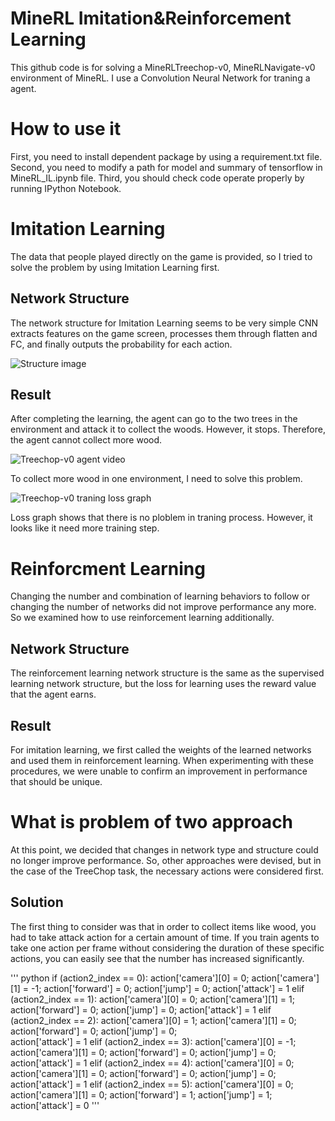 # MineRL Imitation&Reinforcement Learning
This github code is for solving a MineRLTreechop-v0, MineRLNavigate-v0 environment of MineRL. I use a Convolution Neural Network for traning a agent. 

# How to use it
First, you need to install dependent package by using a requirement.txt file. 
Second, you need to modify a path for model and summary of tensorflow in MineRL_IL.ipynb file.
Third, you should check code operate properly by running IPython Notebook.

# Imitation Learning
The data that people played directly on the game is provided, so I tried to solve the problem by using Imitation Learning first.

## Network Structure
The network structure for Imitation Learning seems to be very simple CNN extracts features on the game screen, processes them through flatten and FC, and finally outputs the probability for each action.

![Structure image](https://github.com/kimbring2/MineRL/blob/master/image/03-17-22.png)

## Result
After completing the learning, the agent can go to the two trees in the environment and attack it to collect the woods. However, it stops. Therefore, the agent cannot collect more wood.

![Treechop-v0 agent video](https://github.com/kimbring2/MineRL/blob/master/monitor/ezgif.com-video-to-gif.gif)

To collect more wood in one environment, I need to solve this problem.

![Treechop-v0 traning loss graph](https://github.com/kimbring2/MineRL/blob/master/image/14-47-20.png)

Loss graph shows that there is no ploblem in traning process. However, it looks like it need more training step.

# Reinforcment Learning
Changing the number and combination of learning behaviors to follow or changing the number of networks did not improve performance any more. So we examined how to use reinforcement learning additionally.

## Network Structure
The reinforcement learning network structure is the same as the supervised learning network structure, but the loss for learning uses the reward value that the agent earns.

## Result
For imitation learning, we first called the weights of the learned networks and used them in reinforcement learning. When experimenting with these procedures, we were unable to confirm an improvement in performance that should be unique.

# What is problem of two approach
At this point, we decided that changes in network type and structure could no longer improve performance. So, other approaches were devised, but in the case of the TreeChop task, the necessary actions were considered first.

## Solution
The first thing to consider was that in order to collect items like wood, you had to take attack action for a certain amount of time. If you train agents to take one action per frame without considering the duration of these specific actions, you can easily see that the number has increased significantly.

''' python
if (action2_index == 0):
  action['camera'][0] = 0; action['camera'][1] = -1; action['forward'] = 0; action['jump'] = 0; 
  action['attack'] = 1
elif (action2_index == 1):
  action['camera'][0] = 0; action['camera'][1] = 1; action['forward'] = 0; action['jump'] = 0;
  action['attack'] = 1
elif (action2_index == 2):
  action['camera'][0] = 1; action['camera'][1] = 0; action['forward'] = 0; action['jump'] = 0;  
  action['attack'] = 1
elif (action2_index == 3):
  action['camera'][0] = -1; action['camera'][1] = 0; action['forward'] = 0; action['jump'] = 0; 
  action['attack'] = 1
elif (action2_index == 4):
  action['camera'][0] = 0; action['camera'][1] = 0; action['forward'] = 0; action['jump'] = 0; 
  action['attack'] = 1
elif (action2_index == 5):
  action['camera'][0] = 0; action['camera'][1] = 0; action['forward'] = 1; action['jump'] = 1; 
  action['attack'] = 0
'''
